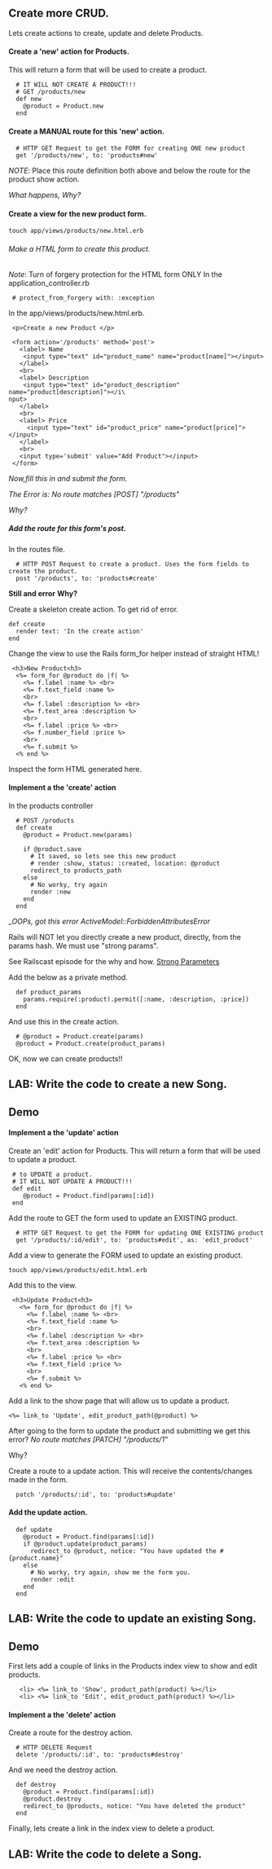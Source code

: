 ## Create more CRUD.

Lets create actions to create, update and delete Products.

#### Create a 'new' action for Products.  

This will return a form that will be used to create a product.  

```
  # IT WILL NOT CREATE A PRODUCT!!!
  # GET /products/new
  def new
    @product = Product.new
  end
```

#### Create a MANUAL route for this 'new' action.  

```
  # HTTP GET Request to get the FORM for creating ONE new product
  get '/products/new', to: 'products#new'
```

_NOTE_: Place this route definition both above and below the route for the product show action. 
 
_What happens, Why?_
 

#### Create a view for the new product form.  

```
touch app/views/products/new.html.erb
```

###### Make a HTML form to create this product.

_Note_: Turn of forgery protection for the HTML form ONLY
In the application_controller.rb 

```
 # protect_from_forgery with: :exception

```

In the app/views/products/new.html.erb.  

```
 <p>Create a new Product </p>

 <form action='/products' method='post'>
   <label> Name
    <input type="text" id="product_name" name="product[name]"></input>
   </label>
   <br>
   <label> Description
    <input type="text" id="product_description" name="product[description]"></i\
nput>
   </label>
   <br>
   <label> Price
     <input type="text" id="product_price" name="product[price]"></input>
   </label>
   <br>
   <input type='submit' value="Add Product"></input>
 </form>
 ```

_Now,fill this in and submit the form._

_The Error is: No route matches [POST] "/products"_  

_Why?_

##### Add the route for this form's post.

In the routes file.   

```
  # HTTP POST Request to create a product. Uses the form fields to create the product.
  post '/products', to: 'products#create'
```

__Still and error__
__Why?__

Create a skeleton create action. To get rid of error.

```
def create
  render text: 'In the create action'
end
```

Change the view to use the Rails form_for helper instead of straight HTML!

```
 <h3>New Product<h3>
  <%= form_for @product do |f| %>
    <%= f.label :name %> <br> 
    <%= f.text_field :name %> 
    <br> 
    <%= f.label :description %> <br> 
    <%= f.text_area :description %> 
    <br> 
    <%= f.label :price %> <br> 
    <%= f.number_field :price %> 
    <br> 
    <%= f.submit %> 
  <% end %>
```

Inspect the form HTML generated here.

#### Implement a the 'create' action


In the products controller 

```
  # POST /products
  def create
    @product = Product.new(params)

    if @product.save
      # It saved, so lets see this new product
      # render :show, status: :created, location: @product
      redirect_to products_path
    else
      # No worky, try again
      render :new
    end
  end

``` 

__OOPs, got this error_
_ActiveModel::ForbiddenAttributesError_

 Rails will NOT let you directly create a new product, directly, from the params hash. We must use "strong params".

See Railscast episode for the why and how.
[Strong Parameters](http://railscasts.com/episodes/371-strong-parameters)  

Add the below as a private method.  

```
  def product_params
    params.require(:product).permit([:name, :description, :price])
  end
```

And use this in the create action.  

```
  # @product = Product.create(params)
  @product = Product.create(product_params)
```

 OK, now we can create products!!

## LAB: Write the code to create a new Song.


## Demo  

#### Implement a the 'update' action


Create an 'edit' action for Products. This will return a form that will be used to update a product.

```
 # to UPDATE a product.
 # IT WILL NOT UPDATE A PRODUCT!!!
 def edit
    @product = Product.find(params[:id])
 end
```

Add the route to GET the form used to update an EXISTING product.  

```
  # HTTP GET Request to get the FORM for updating ONE EXISTING product  
  get '/products/:id/edit', to: 'products#edit', as: 'edit_product'
```

Add a view to generate the FORM used to update an existing product.  

```
touch app/views/products/edit.html.erb
```

Add this to the view.

```
 <h3>Update Product<h3>
   <%= form_for @product do |f| %>
     <%= f.label :name %> <br> 
     <%= f.text_field :name %> 
     <br> 
     <%= f.label :description %> <br> 
     <%= f.text_area :description %> 
     <br> 
     <%= f.label :price %> <br> 
     <%= f.text_field :price %> 
     <br> 
     <%= f.submit %> 
   <% end %>
```
Add a link to the show page that will allow us to update a product.  

```
<%= link_to 'Update', edit_product_path(@product) %> 
```


After going to the form to update the product and submitting we get this error?
_No route matches [PATCH] "/products/1"_

Why?

Create a route to a update action. This will receive the contents/changes made in the form.  

```
  patch '/products/:id', to: 'products#update'
```

#### Add the update action.  

```
  def update
    @product = Product.find(params[:id])
    if @product.update(product_params)
      redirect_to @product, notice: "You have updated the #{product.name}"
    else
      # No worky, try again, show me the form you.
      render :edit
    end
  end

```

## LAB: Write the code to update an existing Song.

## Demo  
  

First lets add a couple of links in the Products index view to show and edit products.  

```
   <li> <%= link_to 'Show', product_path(product) %></li>
   <li> <%= link_to 'Edit', edit_product_path(product) %></li>
```



#### Implement a the 'delete' action

Create a route for the destroy action.  

```
  # HTTP DELETE Request 
  delete '/products/:id', to: 'products#destroy'
```

And we need the destroy action.  

```
  def destroy
    @product = Product.find(params[:id])
    @product.destroy
    redirect_to @products, notice: "You have deleted the product"
  end
```

Finally, lets create a link in the index view to delete a product.

## LAB: Write the code to delete a Song.
